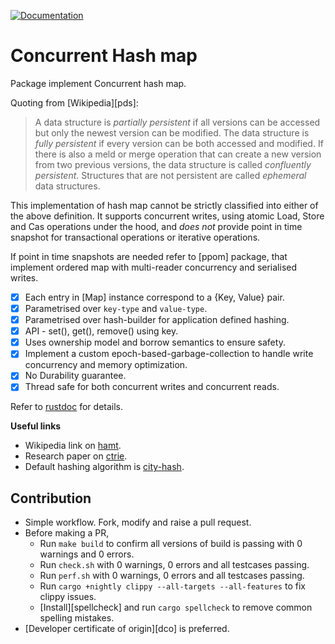 [![Documentation](https://img.shields.io/badge/rustdoc-hosted-blue.svg)](https://docs.rs/cmap)

Concurrent Hash map
===================

Package implement Concurrent hash map.

Quoting from [Wikipedia][pds]:

> A data structure is *partially persistent* if all versions can be
> accessed but only the newest version can be modified. The data
> structure is *fully persistent* if every version can be both accessed
> and modified. If there is also a meld or merge operation that can
> create a new version from two previous versions, the data structure is
> called *confluently persistent*. Structures that are not persistent are
> called *ephemeral* data structures.

This implementation of hash map cannot be strictly classified into either
of the above definition. It supports concurrent writes, using atomic
Load, Store and Cas operations under the hood, and _does not_ provide
point in time snapshot for transactional operations or iterative operations.

If point in time snapshots are needed refer to [ppom] package, that
implement ordered map with multi-reader concurrency and serialised writes.

* [x] Each entry in [Map] instance correspond to a {Key, Value} pair.
* [x] Parametrised over `key-type` and `value-type`.
* [x] Parametrised over hash-builder for application defined hashing.
* [x] API - set(), get(), remove() using key.
* [x] Uses ownership model and borrow semantics to ensure safety.
* [x] Implement a custom epoch-based-garbage-collection to handle write
       concurrency and memory optimization.
* [x] No Durability guarantee.
* [x] Thread safe for both concurrent writes and concurrent reads.

Refer to [rustdoc](https://docs.rs/cmap) for details.

**Useful links**

* Wikipedia link on [hamt][hamt].
* Research paper on [ctrie][ctrie].
* Default hashing algorithm is [city-hash][city-hash].

Contribution
------------

* Simple workflow. Fork, modify and raise a pull request.
* Before making a PR,
  * Run `make build` to confirm all versions of build is passing with
    0 warnings and 0 errors.
  * Run `check.sh` with 0 warnings, 0 errors and all testcases passing.
  * Run `perf.sh` with 0 warnings, 0 errors and all testcases passing.
  * Run `cargo +nightly clippy --all-targets --all-features` to fix clippy issues.
  * [Install][spellcheck] and run `cargo spellcheck` to remove common spelling mistakes.
* [Developer certificate of origin][dco] is preferred.

[hamt]: https://en.wikipedia.org/wiki/Hash_array_mapped_trie
[ctrie]: http://aleksandar-prokopec.com/resources/docs/ctries-snapshot.pdf
[city-hash]: https://github.com/google/cityhash
